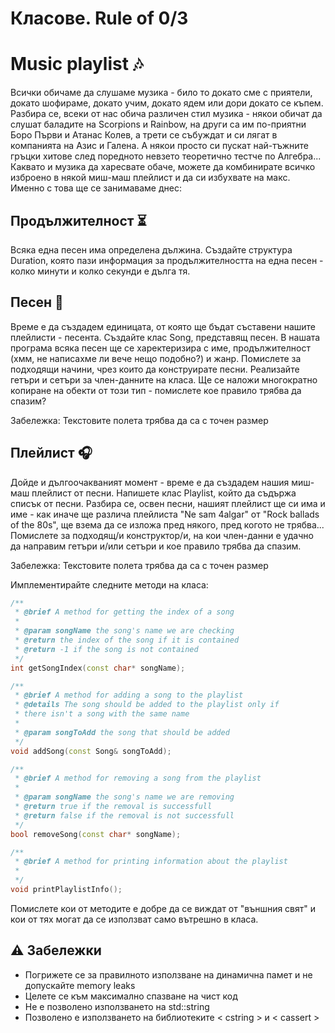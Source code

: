 # Класове. Rule of 0/3

# Music playlist 🎶
Всички обичаме да слушаме музика - било то докато сме с приятели, докато шофираме, докато учим, докато ядем или дори докато се 
къпем. Разбира се, всеки от нас обича различен стил музика - някои обичат да слушат баладите на Scorpions и Rainbow, на други са 
им по-приятни Боро Първи и Атанас Колев, а трети се събуждат и си лягат в компанията на Азис и Галена. А някои просто си пускат 
най-тъжните гръцки хитове след поредното невзето теоретично тестче по Алгебра... Каквато и музика да харесвате обаче, можете да 
комбинирате всичко изброено в някой миш-маш плейлист и да си избухвате на макс. Именно с това ще се занимаваме днес:

## Продължителност ⏳
Всяка една песен има определена дължина. Създайте структура Duration, която пази информация за продължителността на една песен - 
колко минути и колко секунди е дълга тя.

## Песен 🎵
Време е да създадем единицата, от която ще бъдат съставени нашите плейлисти - песента. Създайте клас Song, представящ песен. В 
нашата програма всяка песен ще се харектеризира с име, продължителност (хмм, не написахме ли вече нещо подобно?) и жанр. Помислете 
за подходящи начини, чрез които да конструирате песни. Реализайте гетъри и сетъри за член-данните на класа. Ще се наложи 
многократно копиране на обекти от този тип - помислете кое правило трябва да спазим?

Забележкa: Текстовите полета трябва да са с точен размер

## Плейлист 🎧
Дойде и дългоочакваният момент - време е да създадем нашия миш-маш плейлист от песни. Напишете клас Playlist, който да съдържа 
списък от песни. Разбира се, освен песни, нашият плейлист ще си има и име - как иначе ще различа плейлиста "Ne sam 4algar" от 
"Rock ballads of the 80s", ще взема да се изложа пред някого, пред когото не трябва... Помислете за подходящ/и конструктор/и, на 
кои член-данни е удачно да направим гетъри и/или сетъри и кое правило трябва да спазим.

Забележкa: Текстовите полета трябва да са с точен размер

Имплементирайте следните методи на класа:
```c++
/**
 * @brief A method for getting the index of a song
 * 
 * @param songName the song's name we are checking
 * @return the index of the song if it is contained
 * @return -1 if the song is not contained
 */
int getSongIndex(const char* songName);

/**
 * @brief A method for adding a song to the playlist
 * @details The song should be added to the playlist only if 
 * there isn't a song with the same name
 * 
 * @param songToAdd the song that should be added
 */
void addSong(const Song& songToAdd);

/**
 * @brief A method for removing a song from the playlist
 * 
 * @param songName the song's name we are removing
 * @return true if the removal is successfull
 * @return false if the removal is not successfull
 */
bool removeSong(const char* songName);

/**
 * @brief A method for printing information about the playlist
 * 
 */
void printPlaylistInfo();
```

Помислете кои от методите е добре да се виждат от "външния свят" и кои от тях могат да се използват само вътрешно в класа.

## ⚠️ Забележки
  - Погрижете се за правилното използване на динамична памет и не допускайте memory leaks
  - Целете се към максимално спазване на чист код
  - Не е позволено използването на std::string
  - Позволено е използването на библиотеките < cstring > и < cassert >
  
